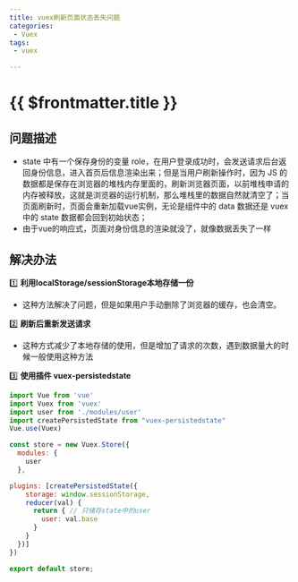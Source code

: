 ```yaml
---
title: vuex刷新页面状态丢失问题
categories:
 - Vuex
tags:
 - vuex

---
```


# {{ $frontmatter.title }}
## 问题描述

- state 中有一个保存身份的变量 role，在用户登录成功时，会发送请求后台返回身份信息，进入首页后信息渲染出来；但是当用户刷新操作时，因为 JS 的数据都是保存在浏览器的堆栈内存里面的，刷新浏览器页面，以前堆栈申请的内存被释放，这就是浏览器的运行机制，那么堆栈里的数据自然就清空了；当页面刷新时，页面会重新加载vue实例，无论是组件中的 data 数据还是 vuex 中的 state 数据都会回到初始状态；
- 由于vue的响应式，页面对身份信息的渲染就没了，就像数据丢失了一样

## 解决办法

:one: **利用localStorage/sessionStorage本地存储一份**

- 这种方法解决了问题，但是如果用户手动删除了浏览器的缓存，也会清空。

:two: **刷新后重新发送请求**

- 这种方式减少了本地存储的使用，但是增加了请求的次数，遇到数据量大的时候一般使用这种方法

:three: **使用插件 vuex-persistedstate**

```js
import Vue from 'vue'
import Vuex from 'vuex'
import user from './modules/user'
import createPersistedState from "vuex-persistedstate"
Vue.use(Vuex)

const store = new Vuex.Store({
  modules: {
    user
  },

plugins: [createPersistedState({
    storage: window.sessionStorage,
    reducer(val) {
      return { // 只储存state中的user 
        user: val.base
      }
    }
  })]
})

export default store;
```
